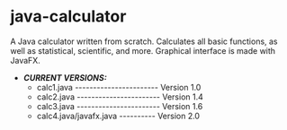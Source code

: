 ﻿# java-calculator
A Java calculator written from scratch. Calculates all basic functions, as well as statistical, scientific, and more. Graphical interface is made with JavaFX.

* _**CURRENT VERSIONS:**_
  * calc1.java ----------------------- Version 1.0
  * calc2.java ----------------------- Version 1.4
  * calc3.java ----------------------- Version 1.6
  * calc4.java/javafx.java ---------- Version 2.0
